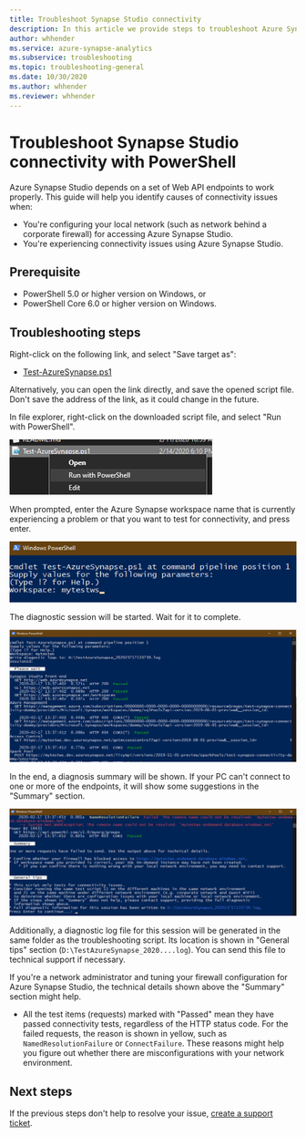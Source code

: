 ```yaml
---
title: Troubleshoot Synapse Studio connectivity
description: In this article we provide steps to troubleshoot Azure Synapse Studio connectivity problems using PowerShell.
author: whhender 
ms.service: azure-synapse-analytics
ms.subservice: troubleshooting
ms.topic: troubleshooting-general
ms.date: 10/30/2020 
ms.author: whhender 
ms.reviewer: whhender
---
```


# Troubleshoot Synapse Studio connectivity with PowerShell

Azure Synapse Studio depends on a set of Web API endpoints to work properly. This guide will help you identify causes of connectivity issues when:

- You're configuring your local network (such as network behind a corporate firewall) for accessing Azure Synapse Studio.
- You're experiencing connectivity issues using Azure Synapse Studio.

## Prerequisite

* PowerShell 5.0 or higher version on Windows, or
* PowerShell Core 6.0 or higher version on Windows.

## Troubleshooting steps

Right-click on the following link, and select "Save target as":

- [Test-AzureSynapse.ps1](https://go.microsoft.com/fwlink/?linkid=2119734)

Alternatively, you can open the link directly, and save the opened script file. Don't save the address of the link, as it could change in the future.

In file explorer, right-click on the downloaded script file, and select "Run with PowerShell".

![Run downloaded script file with PowerShell](media/troubleshooting-synapse-studio-powershell/run-with-powershell.png)

When prompted, enter the Azure Synapse workspace name that is currently experiencing a problem or that you want to test for connectivity, and press enter.

![Enter workspace name](media/troubleshooting-synapse-studio-powershell/enter-workspace-name.png)

The diagnostic session will be started. Wait for it to complete.

![Wait for diagnosis to complete](media/troubleshooting-synapse-studio-powershell/wait-for-diagnosis.png)

In the end, a diagnosis summary will be shown. If your PC can't connect to one or more of the endpoints, it will show some suggestions in the "Summary" section.

![Review diagnostic summary](media/troubleshooting-synapse-studio-powershell/diagnosis-summary.png)

Additionally, a diagnostic log file for this session will be generated in the same folder as the troubleshooting script. Its location is shown in "General tips" section (`D:\TestAzureSynapse_2020....log`). You can send this file to technical support if necessary.

If you're a network administrator and tuning your firewall configuration for Azure Synapse Studio, the technical details shown above the "Summary" section might help.

* All the test items (requests) marked with "Passed" mean they have passed connectivity tests, regardless of the HTTP status code.
 For the failed requests, the reason is shown in yellow, such as `NamedResolutionFailure` or `ConnectFailure`. These reasons might help you figure out whether there are misconfigurations with your network environment.

## Next steps
If the previous steps don't help to resolve your issue, [create a support ticket](../sql-data-warehouse/sql-data-warehouse-get-started-create-support-ticket.md).
